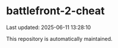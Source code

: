 # battlefront-2-cheat

Last updated: 2025-06-11 13:28:10

This repository is automatically maintained.
